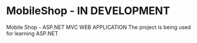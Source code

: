 # MobileShop - IN DEVELOPMENT
Mobile Shop - ASP.NET MVC WEB APPLICATION
The project is being used for learning ASP.NET

